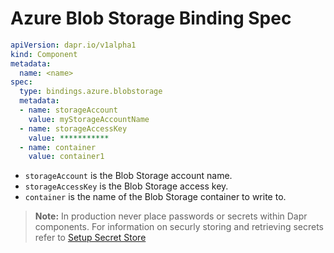 # Azure Blob Storage Binding Spec

```yml
apiVersion: dapr.io/v1alpha1
kind: Component
metadata:
  name: <name>
spec:
  type: bindings.azure.blobstorage
  metadata:
  - name: storageAccount
    value: myStorageAccountName
  - name: storageAccessKey
    value: ***********
  - name: container
    value: container1
```

- `storageAccount` is the Blob Storage account name.
- `storageAccessKey` is the Blob Storage access key.
- `container` is the name of the Blob Storage container to write to.

> **Note:** In production never place passwords or secrets within Dapr components. For information on securly storing and retrieving secrets refer to [Setup Secret Store](../../../howto/setup-secret-store)
